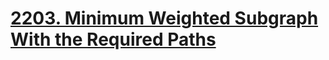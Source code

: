 # [2203. Minimum Weighted Subgraph With the Required Paths](https://leetcode.com/problems/minimum-weighted-subgraph-with-the-required-paths/)

```c++

```